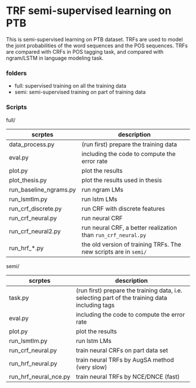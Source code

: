 # TRF semi-supervised learning on PTB

This is semi-supervised learning on PTB dataset.
TRFs are used to model the joint probabilities of the word sequences and the POS sequences.
TRFs are compared with CRFs in POS tagging task, and compared with ngram/LSTM in language modeling task.

### folders

- full: supervised training on all the training data
- semi: semi-supervised training on part of training data


### Scripts

full/

|scrptes         |description                         |
|----------------|------------------------------------|
|data_process.py | (run first) prepare the training data |
|eval.py         | including the code to compute the error rate |
|plot.py         | plot the results |
|plot_thesis.py  | plot the results used in thesis |
|run_baseline_ngrams.py | run ngram LMs |
|run_lsmtlm.py       | run lstm LMs |
|run_crf_discrete.py | run CRF with discrete features |
|run_crf_neural.py   | run neural CRF |
|run_crf_neural2.py  | run neural CRF, a better realization than `run_crf_neural.py` |
|run_hrf_\*.py | the old version of training TRFs. The new scripts are in `semi/` |

semi/

|scrptes         |description                         |
|----------------|------------------------------------|
|task.py  | (run first) prepare the training data, i.e. selecting part of the training data including tags|
|eval.py         | including the code to compute the error rate |
|plot.py         | plot the results |
|run_lsmtlm.py     | run lstm LMs |
|run_crf_neural.py | train neural CRFs on part data set |
|run_hrf_neural.py | train neural TRFs by AugSA method (very slow) |
|run_hrf_neural_nce.py | train neural TRFs by NCE/DNCE (fast) |



